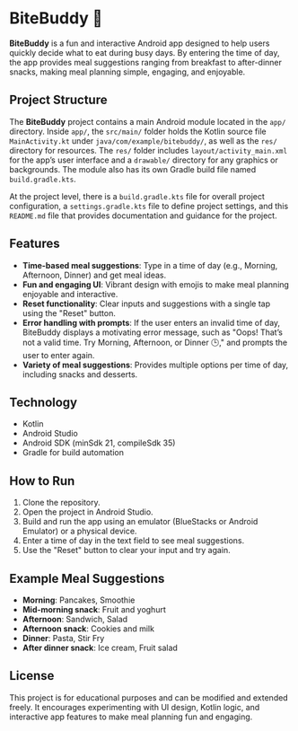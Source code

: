 # BiteBuddy 🍴

**BiteBuddy** is a fun and interactive Android app designed to help users quickly decide what to eat during busy days. By entering the time of day, the app provides meal suggestions ranging from breakfast to after-dinner snacks, making meal planning simple, engaging, and enjoyable.

## Project Structure

The **BiteBuddy** project contains a main Android module located in the `app/` directory. Inside `app/`, the `src/main/` folder holds the Kotlin source file `MainActivity.kt` under `java/com/example/bitebuddy/`, as well as the `res/` directory for resources. The `res/` folder includes `layout/activity_main.xml` for the app’s user interface and a `drawable/` directory for any graphics or backgrounds. The module also has its own Gradle build file named `build.gradle.kts`.  

At the project level, there is a `build.gradle.kts` file for overall project configuration, a `settings.gradle.kts` file to define project settings, and this `README.md` file that provides documentation and guidance for the project.

## Features

- **Time-based meal suggestions**: Type in a time of day (e.g., Morning, Afternoon, Dinner) and get meal ideas.
- **Fun and engaging UI**: Vibrant design with emojis to make meal planning enjoyable and interactive.
- **Reset functionality**: Clear inputs and suggestions with a single tap using the "Reset" button.
- **Error handling with prompts**: If the user enters an invalid time of day, BiteBuddy displays a motivating error message, such as "Oops! That’s not a valid time. Try Morning, Afternoon, or Dinner 🕒," and prompts the user to enter again.
- **Variety of meal suggestions**: Provides multiple options per time of day, including snacks and desserts.

## Technology

- Kotlin  
- Android Studio  
- Android SDK (minSdk 21, compileSdk 35)  
- Gradle for build automation  

## How to Run

1. Clone the repository.  
2. Open the project in Android Studio.  
3. Build and run the app using an emulator (BlueStacks or Android Emulator) or a physical device.  
4. Enter a time of day in the text field to see meal suggestions.  
5. Use the "Reset" button to clear your input and try again.  

## Example Meal Suggestions

- **Morning**: Pancakes, Smoothie  
- **Mid-morning snack**: Fruit and yoghurt  
- **Afternoon**: Sandwich, Salad  
- **Afternoon snack**: Cookies and milk  
- **Dinner**: Pasta, Stir Fry  
- **After dinner snack**: Ice cream, Fruit salad  

## License

This project is for educational purposes and can be modified and extended freely. It encourages experimenting with UI design, Kotlin logic, and interactive app features to make meal planning fun and engaging.
